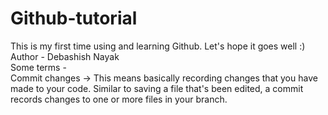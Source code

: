 # Github-tutorial
This is my first time using and learning Github. Let's hope it goes well :)<br>
Author - Debashish Nayak<br>
Some terms -<br>
Commit changes -> This means basically recording changes that you have made to your code. Similar to saving a file that's been edited, a commit records changes to one or more files in your branch.
<br>
